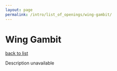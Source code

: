 ```yaml
---
layout: page
permalink: /intro/list_of_openings/wing-gambit/
---
```


# Wing Gambit

[back to list](..)

Description unavailable